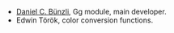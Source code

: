 * [Daniel C. Bünzli](http://erratique.ch), Gg module, main developer.
* Edwin Török, color conversion functions. 
